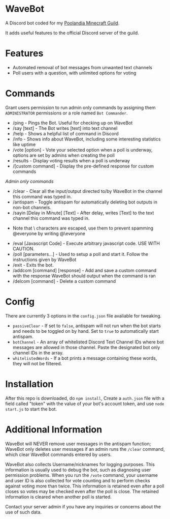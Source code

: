 # WaveBot
A Discord bot coded for my [Poolandia Minecraft Guild](https://hypixel.net/guilds/537dd406ed509575cbc7fcb5).

It adds useful features to the official Discord server of the guild.

# Features
- Automated removal of bot messages from unwanted text channels
- Poll users with a question, with unlimited options for voting

# Commands

Grant users permission to run admin only commands by assigning them ```ADMINISTRATOR``` permissions or a role named ```Bot Commander```.

- /ping - Pings the Bot. Useful for checking up on WaveBot
- /say [text] - The Bot writes [text] into text channel
- /help - Shows a helpful list of command in Discord
- /info - Shows info about WaveBot, including some interesting statistics like uptime
- /vote [option] - Vote your selected option when a poll is underway, options are set by admins when creating the poll
- /results - Display voting results when a poll is underway
- /[custom command] - Display the pre-defined response for custom commands

*Admin only commands*

- /clear - Clear all the input/output directed to/by WaveBot in the channel this command was typed in.
- /antispam - Toggle antispam for automatically deleting bot outputs in non-bot channels.
- /sayin [Delay in Minute] [Text] - After delay, writes [Text] to the text channel this command was typed in.
 * Note that \ characters are escaped, use them to prevent spamming @everyone by writing @\everyone
- /eval [Javascript Code] - Execute arbitrary javascript code. USE WITH CAUTION.
- /poll [parameters...] - Used to setup a poll and start it. Follow the instructions given by WaveBot
- /exit - Exits the bot.
- /addcom [command] [response] - Add and save a custom command with the response WaveBot should output when the command is ran
- /delcom [command] - Delete a custom command


# Config
There are currently 3 options in the ```config.json``` file avaliable for tweaking.

- ```passiveClear``` - If set to ``false``, antispam will not run when the bot starts and needs to be toggled on by hand.
Set to ``true`` to automatically start antispam.
- ``botChannel`` - An array of whitelisted Discord Text Channel IDs where bot messages are allowed in those channel. Paste the
designated bot only channel IDs in the array.
- ``whitelistedWords`` - If a bot prints a message containing these words, they will not be filtered.


# Installation

After this repo is downloaded, do ```npm install```, Create a ```auth.json``` file with a field called "token" with the value of your bot's account token,
and use ```node start.js``` to start the bot.

# Additional Information

WaveBot will NEVER remove user messages in the antispam function; WaveBot only deletes user messages if an admin runs the ```/clear``` command, which clear WaveBot commands entered by users.

WaveBot also collects Username/nicknames for logging purposes. This information is usually used to debug the bot, such as diagnosing user permission problems. When you run the ```/vote``` command, your username and user ID is also collected for vote counting and to perform checks against voting more than twice. This information is retained even after a poll closes so votes may be checked even after the poll is close. The retained information is cleared when another poll is started.
 
Contact your server admin if you have any inquiries or concerns about the use of such data.

